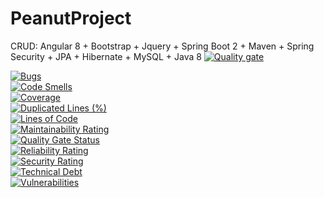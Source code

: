 # PeanutProject
CRUD: Angular 8 + Bootstrap + Jquery + Spring Boot 2 + Maven + Spring Security + JPA + Hibernate + MySQL + Java 8
[![Quality gate](https://sonarcloud.io/api/project_badges/quality_gate?project=fukakai_PeanutProject)](https://sonarcloud.io/dashboard?id=fukakai_PeanutProject)

[![Bugs](https://sonarcloud.io/api/project_badges/measure?project=fukakai_PeanutProject&metric=bugs)](https://sonarcloud.io/dashboard?id=fukakai_PeanutProject)
<br/>
[![Code Smells](https://sonarcloud.io/api/project_badges/measure?project=fukakai_PeanutProject&metric=code_smells)](https://sonarcloud.io/dashboard?id=fukakai_PeanutProject)
<br/>
[![Coverage](https://sonarcloud.io/api/project_badges/measure?project=fukakai_PeanutProject&metric=coverage)](https://sonarcloud.io/dashboard?id=fukakai_PeanutProject)
<br/>
[![Duplicated Lines (%)](https://sonarcloud.io/api/project_badges/measure?project=fukakai_PeanutProject&metric=duplicated_lines_density)](https://sonarcloud.io/dashboard?id=fukakai_PeanutProject)
<br/>
[![Lines of Code](https://sonarcloud.io/api/project_badges/measure?project=fukakai_PeanutProject&metric=ncloc)](https://sonarcloud.io/dashboard?id=fukakai_PeanutProject)
<br/>
[![Maintainability Rating](https://sonarcloud.io/api/project_badges/measure?project=fukakai_PeanutProject&metric=sqale_rating)](https://sonarcloud.io/dashboard?id=fukakai_PeanutProject)
<br/>
[![Quality Gate Status](https://sonarcloud.io/api/project_badges/measure?project=fukakai_PeanutProject&metric=alert_status)](https://sonarcloud.io/dashboard?id=fukakai_PeanutProject)
<br/>
[![Reliability Rating](https://sonarcloud.io/api/project_badges/measure?project=fukakai_PeanutProject&metric=reliability_rating)](https://sonarcloud.io/dashboard?id=fukakai_PeanutProject)
<br/>
[![Security Rating](https://sonarcloud.io/api/project_badges/measure?project=fukakai_PeanutProject&metric=security_rating)](https://sonarcloud.io/dashboard?id=fukakai_PeanutProject)
<br/>
[![Technical Debt](https://sonarcloud.io/api/project_badges/measure?project=fukakai_PeanutProject&metric=sqale_index)](https://sonarcloud.io/dashboard?id=fukakai_PeanutProject)
<br/>
[![Vulnerabilities](https://sonarcloud.io/api/project_badges/measure?project=fukakai_PeanutProject&metric=vulnerabilities)](https://sonarcloud.io/dashboard?id=fukakai_PeanutProject)
